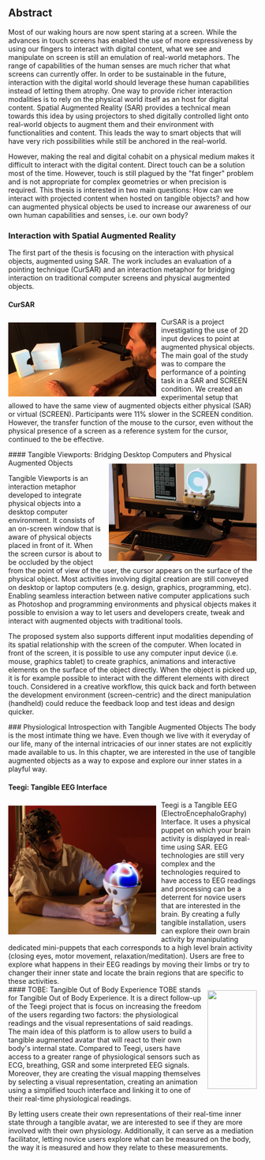 ## Abstract
<!-- ### Motivation: Why do we care about the problem and the results? -->
Most of our waking hours are now spent staring at a screen. While the advances in touch screens has enabled the use of more expressiveness by using our fingers to interact with digital content, what we see and manipulate on screen is still an emulation of real-world metaphors. The range of capabilities of the human senses are much richer that what screens can currently offer. In order to be sustainable in the future, interaction with the digital world should leverage these human capabilities instead of letting them atrophy. One way to provide richer interaction modalities is to rely on the physical world itself as an host for digital content. Spatial Augmented Reality (SAR) provides a technical mean towards this idea by using projectors to shed digitally controlled light onto real-world objects to augment them and their environment with functionalities and content. This leads the way to smart objects that will have very rich possibilities while still be anchored in the real-world.

<!-- ### Problem statement: What problem are your trying to solve? -->
However, making the real and digital cohabit on a physical medium makes it difficult to interact with the digital content. Direct touch can be a solution most of the time. However, touch is still plagued by the "fat finger" problem and is not appropriate for complex geometries or when precision is required. This thesis is interested in two main questions: How can we interact with projected content when hosted on tangible objects? and how can augmented physical objects be used to increase our awareness of our own human capabilities and senses, i.e. our own body?


### Interaction with Spatial Augmented Reality
The first part of the thesis is focusing on the interaction with physical objects, augmented using SAR. The work includes an evaluation of a pointing technique (CurSAR) and an interaction metaphor for bridging interaction on traditional computer screens and physical augmented objects.

#### CurSAR
<!-- margin: top right bottom left -->
<img style="float: left; margin: 10px 10px 10px 0px;" width="300" height="150" src="img/cursar.jpg">

CurSAR is a project investigating the use of 2D input devices to point at augmented physical objects. The main goal of the study was to compare the performance of a pointing task in a SAR and SCREEN condition. We created an experimental setup that allowed to have the same view of augmented objects either physical (SAR) or virtual (SCREEN).  Participants were 11% slower in the SCREEN condition. However, the transfer function of the mouse to the cursor, even without the physical presence of a screen as a reference system for the cursor, continued to the be effective.

<div style="clear: both"></div>
#### Tangible Viewports: Bridging Desktop Computers and Physical Augmented Objects
<img style="float: right; margin: 10px 0px 10px 10px;" width="300" height="197" src="img/tports.jpg">

Tangible Viewports is an interaction metaphor developed to integrate physical objects into a desktop computer environment. It consists of an on-screen window that is aware of physical objects placed in front of it. When the screen cursor is about to be occluded by the object from the point of view of the user, the cursor appears on the surface of the physical object. Most activities involving digital creation are still conveyed on desktop or laptop computers (e.g. design, graphics, programming, etc). Enabling seamless interaction between native computer applications such as Photoshop and programming environments and physical objects makes it possible to envision a way to let users and developers create, tweak and interact with augmented objects with traditional tools.

The proposed system also supports different input modalities depending of its spatial relationship with the screen of the computer. When located in front of the screen, it is possible to use any computer input device (i.e. mouse, graphics tablet) to create graphics, animations and interactive elements on the surface of the object directly. When the object is picked up, it is for example possible to interact with the different elements with direct touch. Considered in a creative workflow, this quick back and forth between the development environment (screen-centric) and the direct manipulation (handheld) could reduce the feedback loop and test ideas and design quicker.


<div style="clear: both"></div>
### Physiological Introspection with Tangible Augmented Objects
The body is the most intimate thing we have. Even though we live with it everyday of our life, many of the internal intricacies of our inner states are not explicitly made available to us. In this chapter, we are interested in the use of tangible augmented objects as a way to expose and explore our inner states in a playful way.

#### Teegi: Tangible EEG Interface
<img style="float: left; margin: 10px 10px 10px 0px;" width="300" height="261" src="img/teegi.jpg">
Teegi is a Tangible EEG (ElectroEncephaloGraphy) Interface. It uses a physical puppet on which your brain activity is displayed in real-time using SAR. EEG technologies are still very complex and the technologies required to have access to EEG readings and processing can be a deterrent for novice users that are interested in the brain. By creating a fully tangible installation, users can explore their own brain activity by manipulating dedicated mini-puppets that each corresponds to a high level brain activity (closing eyes, motor movement, relaxation/meditation). Users are free to explore what happens in their EEG readings by moving their limbs or try to changer their inner state and locate the brain regions that are specific to these activities.

<div style="clear: both"></div>
#### TOBE: Tangible Out of Body Experience
<img style="float: right; margin: 10px 0px 10px 10px;" width="100" height="200" src="img/meegi.png">
TOBE stands for Tangible Out of Body Experience. It is a direct follow-up of the Teegi project that is focus on increasing the freedom of the users regarding two factors: the physiological readings and the visual representations of said readings. The main idea of this platform is to allow users to build a tangible augmented avatar that will react to their own body's internal state. Compared to Teegi, users have access to a greater range of physiological sensors such as ECG, breathing, GSR and some interpreted EEG signals. Moreover, they are creating the visual mapping themselves by selecting a visual representation, creating an animation using a simplified touch interface and linking it to one of their real-time physiological readings.

By letting users create their own representations of their real-time inner state through a tangible avatar, we are interested to see if they are more involved with their own physiology. Additionally, it can serve as a mediation facilitator, letting novice users explore what can be measured on the body, the way it is measured and how they relate to these measurements.
